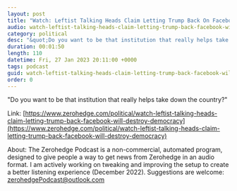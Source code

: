 ```yaml
---
layout: post
title: "Watch: Leftist Talking Heads Claim Letting Trump Back On Facebook Will &quot;Destroy Democracy&quot;"
audio: watch-leftist-talking-heads-claim-letting-trump-back-facebook-will-destroy-democracy-0
category: political
desc: "&quot;Do you want to be that institution that really helps take down the country?&quot;"
duration: 00:01:50
length: 110
datetime: Fri, 27 Jan 2023 20:11:00 +0000
tags: podcast
guid: watch-leftist-talking-heads-claim-letting-trump-back-facebook-will-destroy-democracy-0
order: 0
---
```

&quot;Do you want to be that institution that really helps take down the country?&quot;

Link: [https://www.zerohedge.com/political/watch-leftist-talking-heads-claim-letting-trump-back-facebook-will-destroy-democracy](https://www.zerohedge.com/political/watch-leftist-talking-heads-claim-letting-trump-back-facebook-will-destroy-democracy)

About: The Zerohedge Podcast is a non-commercial, automated program, designed to give people a way to get news from Zerohedge in an audio format.  I am actively working on tweaking and improving the setup to create a better listening experience (December 2022).  Suggestions are welcome: [zerohedgePodcast@outlook.com](mailto:zerohedgePodcast@outlook.com)
